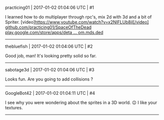 practicing01 | 2017-01-02 01:04:06 UTC | #1

I learned how to do multiplayer through rpc's, mix 2d with 3d and a bit of Spriter.
[video]https://www.youtube.com/watch?v=x2NIFLUb8iI[/video]
[github.com/practicing01/SpaceOfTheDead](https://github.com/practicing01/SpaceOfTheDead)
[play.google.com/store/apps/deta ... om.mds.ded](https://play.google.com/store/apps/details?id=com.mds.ded)

-------------------------

thebluefish | 2017-01-02 01:04:06 UTC | #2

Good job, man! It's looking pretty solid so far.

-------------------------

sabotage3d | 2017-01-02 01:04:06 UTC | #3

Looks fun. Are you going to add collisions ?

-------------------------

GoogleBot42 | 2017-01-02 01:04:11 UTC | #4

I see why you were wondering about the sprites in a 3D world.  :wink:   I like your textures.

-------------------------

